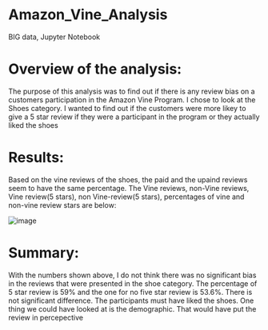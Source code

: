 # Amazon_Vine_Analysis
BIG data, Jupyter Notebook
# Overview of the analysis:
The purpose of this analysis was to find out if there is any review bias on a customers participation in the Amazon Vine Program. I chose to look at the Shoes category. I wanted to find out if the customers were more likey to give a 5 star review if they were a participant in the program or they actually liked the shoes

# Results: 

Based on the vine reviews of the shoes, the paid and the upaind reviews seem to have the same percentage.
The Vine reviews, non-Vine reviews, Vine review(5 stars), non Vine-review(5 stars), percentages of vine and non-vine review stars are below:

![image](https://user-images.githubusercontent.com/96274446/164996994-09ca60b0-f49b-4eb6-bc38-96d2d5f41077.png)


# Summary: 
With the numbers shown above, I do not think there was no significant bias in the reviews that were presented in the shoe category. The percentage of 5 star review is 59% and the one for no five star review is 53.6%. There is not significant difference. The participants must have liked the shoes. One thing we could have looked at is the demographic. That would have put the review in percepective 
